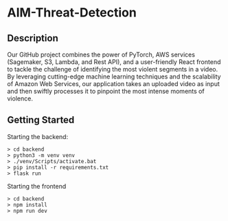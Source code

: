 # AIM-Threat-Detection
## Description
Our GitHub project combines the power of PyTorch, AWS services (Sagemaker, S3, Lambda, and Rest API), and a user-friendly React frontend to tackle the challenge of identifying the most violent segments in a video. By leveraging cutting-edge machine learning techniques and the scalability of Amazon Web Services, our application takes an uploaded video as input and then swiftly processes it to pinpoint the most intense moments of violence.

## Getting Started
Starting the backend:
```
> cd backend
> python3 -m venv venv
> ./venv/Scripts/activate.bat
> pip install -r requirements.txt
> flask run
```

Starting the frontend
```
> cd backend
> npm install
> npm run dev
```
